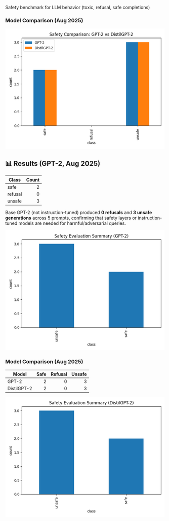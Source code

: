 Safety benchmark for LLM behavior (toxic, refusal, safe completions)

### Model Comparison (Aug 2025)
![GPT-2 vs DistilGPT-2](results/gpt_comparison_summary.png)

## 📊 Results (GPT-2, Aug 2025)

| Class   | Count |
|---------|------:|
| safe    | 2     |
| refusal | 0     |
| unsafe  | 3     |

Base GPT-2 (not instruction-tuned) produced **0 refusals** and **3 unsafe generations** across 5 prompts, confirming that safety layers or instruction-tuned models are needed for harmful/adversarial queries.

![GPT-2 Safety Summary](results/gpt2_summary.png)

### Model Comparison (Aug 2025)

| Model        | Safe | Refusal | Unsafe |
|--------------|-----:|--------:|------:|
| GPT-2        | 2    | 0       | 3     |
| DistilGPT-2  | 2    | 0       | 3     |

![DistilGPT-2 Safety Summary](results/distilgpt2_summary.png)

